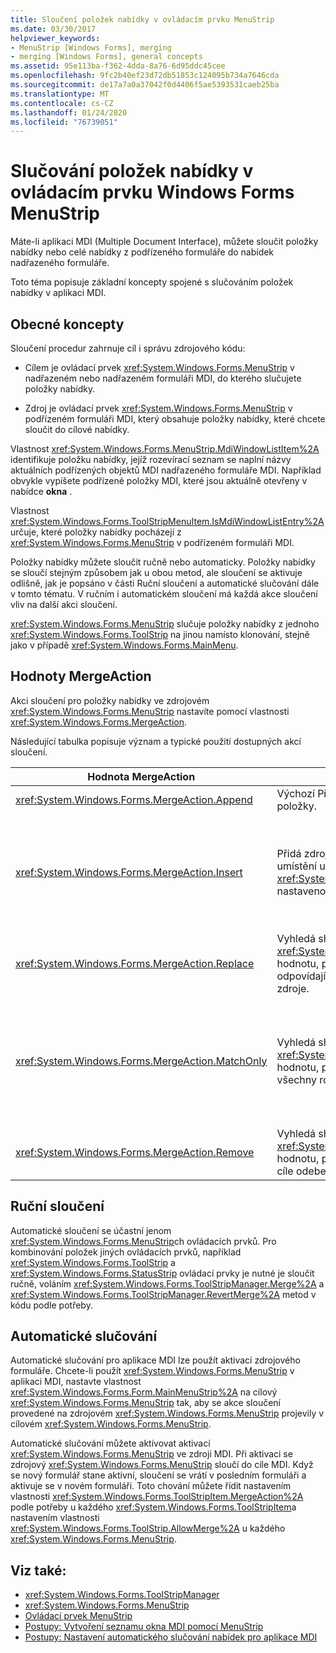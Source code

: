```yaml
---
title: Sloučení položek nabídky v ovládacím prvku MenuStrip
ms.date: 03/30/2017
helpviewer_keywords:
- MenuStrip [Windows Forms], merging
- merging [Windows Forms], general concepts
ms.assetid: 95e113ba-f362-4dda-8a76-6d95ddc45cee
ms.openlocfilehash: 9fc2b40ef23d72db51853c124095b734a7646cda
ms.sourcegitcommit: de17a7a0a37042f0d4406f5ae5393531caeb25ba
ms.translationtype: MT
ms.contentlocale: cs-CZ
ms.lasthandoff: 01/24/2020
ms.locfileid: "76739051"
---
```

# <a name="merging-menu-items-in-the-windows-forms-menustrip-control"></a>Slučování položek nabídky v ovládacím prvku Windows Forms MenuStrip
Máte-li aplikaci MDI (Multiple Document Interface), můžete sloučit položky nabídky nebo celé nabídky z podřízeného formuláře do nabídek nadřazeného formuláře.  
  
 Toto téma popisuje základní koncepty spojené s slučováním položek nabídky v aplikaci MDI.  
  
## <a name="general-concepts"></a>Obecné koncepty  
 Sloučení procedur zahrnuje cíl i správu zdrojového kódu:  
  
- Cílem je ovládací prvek <xref:System.Windows.Forms.MenuStrip> v nadřazeném nebo nadřazeném formuláři MDI, do kterého slučujete položky nabídky.  
  
- Zdroj je ovládací prvek <xref:System.Windows.Forms.MenuStrip> v podřízeném formuláři MDI, který obsahuje položky nabídky, které chcete sloučit do cílové nabídky.  
  
 Vlastnost <xref:System.Windows.Forms.MenuStrip.MdiWindowListItem%2A> identifikuje položku nabídky, jejíž rozevírací seznam se naplní názvy aktuálních podřízených objektů MDI nadřazeného formuláře MDI. Například obvykle vypíšete podřízené položky MDI, které jsou aktuálně otevřeny v nabídce **okna** .  
  
 Vlastnost <xref:System.Windows.Forms.ToolStripMenuItem.IsMdiWindowListEntry%2A> určuje, které položky nabídky pocházejí z <xref:System.Windows.Forms.MenuStrip> v podřízeném formuláři MDI.  
  
 Položky nabídky můžete sloučit ručně nebo automaticky. Položky nabídky se sloučí stejným způsobem jak u obou metod, ale sloučení se aktivuje odlišně, jak je popsáno v části Ruční sloučení a automatické slučování dále v tomto tématu. V ručním i automatickém sloučení má každá akce sloučení vliv na další akci sloučení.  
  
 <xref:System.Windows.Forms.MenuStrip> slučuje položky nabídky z jednoho <xref:System.Windows.Forms.ToolStrip> na jinou namísto klonování, stejně jako v případě <xref:System.Windows.Forms.MainMenu>.  
  
## <a name="mergeaction-values"></a>Hodnoty MergeAction  
 Akci sloučení pro položky nabídky ve zdrojovém <xref:System.Windows.Forms.MenuStrip> nastavíte pomocí vlastnosti <xref:System.Windows.Forms.MergeAction>.  
  
 Následující tabulka popisuje význam a typické použití dostupných akcí sloučení.  
  
|Hodnota MergeAction|Popis|Typické použití|  
|-----------------------|-----------------|-----------------|  
|<xref:System.Windows.Forms.MergeAction.Append>|Výchozí Přidá zdrojovou položku na konec kolekce cílové položky.|Přidání položek nabídky na konec nabídky, je-li některá část programu aktivována.|  
|<xref:System.Windows.Forms.MergeAction.Insert>|Přidá zdrojovou položku do kolekce cílové položky v umístění určeném vlastností <xref:System.Windows.Forms.ToolStripItem.MergeIndex%2A> nastavenou na zdrojové položce.|Přidání položek nabídky do středu nebo začátek nabídky, je-li některá část programu aktivována.<br /><br /> Pokud je hodnota <xref:System.Windows.Forms.ToolStripItem.MergeIndex%2A> pro obě položky nabídky stejná, budou přidány v obráceném pořadí. Nastavte <xref:System.Windows.Forms.ToolStripItem.MergeIndex%2A> odpovídajícím způsobem zachovat původní pořadí.|  
|<xref:System.Windows.Forms.MergeAction.Replace>|Vyhledá shodu textu nebo použije <xref:System.Windows.Forms.ToolStripItem.MergeIndex%2A> hodnotu, pokud není nalezena shoda textu, a poté nahradí odpovídající položku cílové nabídky položkou nabídky zdroje.|Výměna položky cílové nabídky se zdrojovou položkou nabídky se stejným názvem, která má něco jiného.|  
|<xref:System.Windows.Forms.MergeAction.MatchOnly>|Vyhledá shodu textu nebo použije <xref:System.Windows.Forms.ToolStripItem.MergeIndex%2A> hodnotu, pokud není nalezena shoda textu, a pak přidá všechny rozevírací nabídky ze zdroje do cíle.|Vytvoření struktury nabídky, která vloží nebo přidá položky nabídky do podnabídky nebo odebere položky nabídky z podnabídky. Například můžete přidat položku nabídky z podřízeného objektu MDI do hlavní nabídky <xref:System.Windows.Forms.MenuStrip>**Uložit jako** .<br /><br /> <xref:System.Windows.Forms.MergeAction.MatchOnly> umožňuje procházet strukturu nabídky bez provedení jakékoli akce. Poskytuje způsob, jak vyhodnotit následné položky.|  
|<xref:System.Windows.Forms.MergeAction.Remove>|Vyhledá shodu textu nebo použije <xref:System.Windows.Forms.ToolStripItem.MergeIndex%2A> hodnotu, pokud se nenajde shoda textu, a pak položku z cíle odebere.|Odebrání položky nabídky z cílového <xref:System.Windows.Forms.MenuStrip>.|  
  
## <a name="manual-merging"></a>Ruční sloučení  
 Automatické sloučení se účastní jenom <xref:System.Windows.Forms.MenuStrip>ch ovládacích prvků. Pro kombinování položek jiných ovládacích prvků, například <xref:System.Windows.Forms.ToolStrip> a <xref:System.Windows.Forms.StatusStrip> ovládací prvky je nutné je sloučit ručně, voláním <xref:System.Windows.Forms.ToolStripManager.Merge%2A> a <xref:System.Windows.Forms.ToolStripManager.RevertMerge%2A> metod v kódu podle potřeby.  
  
## <a name="automatic-merging"></a>Automatické slučování  
 Automatické slučování pro aplikace MDI lze použít aktivací zdrojového formuláře. Chcete-li použít <xref:System.Windows.Forms.MenuStrip> v aplikaci MDI, nastavte vlastnost <xref:System.Windows.Forms.Form.MainMenuStrip%2A> na cílový <xref:System.Windows.Forms.MenuStrip> tak, aby se akce sloučení provedené na zdrojovém <xref:System.Windows.Forms.MenuStrip> projevily v cílovém <xref:System.Windows.Forms.MenuStrip>.  
  
 Automatické slučování můžete aktivovat aktivací <xref:System.Windows.Forms.MenuStrip> ve zdroji MDI. Při aktivaci se zdrojový <xref:System.Windows.Forms.MenuStrip> sloučí do cíle MDI. Když se nový formulář stane aktivní, sloučení se vrátí v posledním formuláři a aktivuje se v novém formuláři. Toto chování můžete řídit nastavením vlastnosti <xref:System.Windows.Forms.ToolStripItem.MergeAction%2A> podle potřeby u každého <xref:System.Windows.Forms.ToolStripItem>a nastavením vlastnosti <xref:System.Windows.Forms.ToolStrip.AllowMerge%2A> u každého <xref:System.Windows.Forms.MenuStrip>.  
  
## <a name="see-also"></a>Viz také:

- <xref:System.Windows.Forms.ToolStripManager>
- <xref:System.Windows.Forms.MenuStrip>
- [Ovládací prvek MenuStrip](menustrip-control-windows-forms.md)
- [Postupy: Vytvoření seznamu okna MDI pomocí MenuStrip](how-to-create-an-mdi-window-list-with-menustrip-windows-forms.md)
- [Postupy: Nastavení automatického slučování nabídek pro aplikace MDI](how-to-set-up-automatic-menu-merging-for-mdi-applications.md)
